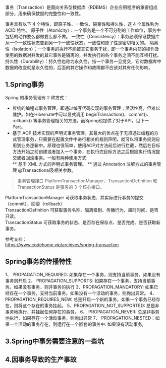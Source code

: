 
事务（Transaction）是面向关系型数据库（RDBMS）企业应用程序的重要组成部分，用来确保数据的完整性和一致性。

事务具有以下 4 个特性，即原子性、一致性、隔离性和持久性，这 4 个属性称为 ACID 特性。
原子性（Atomicity）：一个事务是一个不可分割的工作单位，事务中包括的动作要么都做要么都不做。
一致性（Consistency）：事务必须保证数据库从一个一致性状态变到另一个一致性状态，一致性和原子性是密切相关的。
隔离性（Isolation）：一个事务的执行不能被其它事务干扰，即一个事务内部的操作及使用的数据对并发的其它事务是隔离的，并发执行的各个事务之间不能互相打扰。
持久性（Durability）：持久性也称为永久性，指一个事务一旦提交，它对数据库中数据的改变就是永久性的，后面的其它操作和故障都不应该对其有任何影响。

## 1.Spring事务
Spring 的事务管理有 2 种方式：
* 传统的编程式事务管理，即通过编写代码实现的事务管理；灵活性高，但难以维护。如在Hibernate中可以显式调用 beginTransaction()、commit()、rollback() 等事务管理相关的方法。而Spring也提供了对于API，见下一Part。
* 基于 AOP 技术实现的声明式事务管理。其最大的优点在于无须通过编程的方式管理事务，只需要在配置文件中进行相关的规则声明，就可以将事务规则应用到业务逻辑中。原理也很简单，使用AOP对方法前后进行拦截，然后在目标方法开始之前创建或者加入一个事务，在执行完目标方法之后根据执行情况提交或者回滚事务。一般有两种使用方式:  
** 基于 XML 方式的声明式事务管理。
** 通过 Annotation 注解方式的事务管理 @Transactional及相关参数。

>事务管理接口 PlatformTransactionManager、TransactionDefinition 和 TransactionStatus 是事务的 3 个核心接口。

PlatformTransactionManager 可获取事务状态，并实际进行事务的提交（commit）、回滚（rollback）  
TransactionDefinition  可获取事务名称、隔离级别、传播行为、超时时间、是否只读。  
TransactionStatus 可获取事务的状态、是否存在保存点、是否完成、是否获取新事务。



参考文档：  
https://www.codehome.vip/archives/spring-transaction

## Spring事务的传播特性
1、 PROPAGATION_REQUIRED: 如果存在一个事务，则支持当前事务。如果没有事务则开启
2、 PROPAGATION_SUPPORTS: 如果存在一个事务，支持当前事务。如果没有事务，则非事务的执行
3、PROPAGATION_MANDATORY: 如果已经存在一个事务，支持当前事务。如果没有一个活动的事务，则抛出异常。
4、 PROPAGATION_REQUIRES_NEW: 总是开启一个新的事务。如果一个事务已经存在，则将这个存在的事务挂起。
5、PROPAGATION_NOT_SUPPORTED: 总是非事务地执行，并挂起任何存在的事务。
6、 PROPAGATION_NEVER: 总是非事务地执行，如果存在一个活动事务，则抛出异常
7、 PROPAGATION_NESTED：如果一个活动的事务存在，则运行在一个嵌套的事务中. 如果没有活动事务,


## 3.Spring中事务需要注意的一些坑



## 4.因事务导致的生产事故